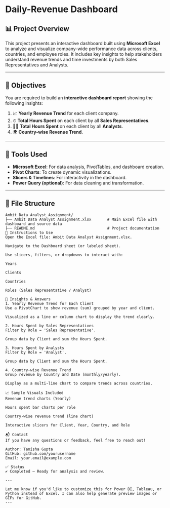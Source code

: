 # Daily-Revenue Dashboard

## 📊 Project Overview

This project presents an interactive dashboard built using **Microsoft Excel** to analyze and visualize company-wide performance data across clients, countries, and employee roles. It includes key insights to help stakeholders understand revenue trends and time investments by both Sales Representatives and Analysts.

---

## 🧾 Objectives

You are required to build an **interactive dashboard report** showing the following insights:

1. 📈 **Yearly Revenue Trend** for each client company.
2. ⏱ **Total Hours Spent** on each client by all **Sales Representatives**.
3. 🧑‍💼 **Total Hours Spent** on each client by all **Analysts**.
4. 🌍 **Country-wise Revenue Trend**.

---

## 🧰 Tools Used

- **Microsoft Excel**: For data analysis, PivotTables, and dashboard creation.
- **Pivot Charts**: To create dynamic visualizations.
- **Slicers & Timelines**: For interactivity in the dashboard.
- **Power Query (optional)**: For data cleaning and transformation.

---

## 📂 File Structure

```plaintext
Ambit Data Analyst Assignment/
├── Ambit Data Analyst Assignment.xlsx       # Main Excel file with dashboard and source data
├── README.md                                # Project documentation
📌 Instructions to Use
Open the Excel file: Ambit Data Analyst Assignment.xlsx.

Navigate to the Dashboard sheet (or labeled sheet).

Use slicers, filters, or dropdowns to interact with:

Years

Clients

Countries

Roles (Sales Representative / Analyst)

🧠 Insights & Answers
1. Yearly Revenue Trend for Each Client
Use a PivotChart to show revenue (sum) grouped by year and client.

Visualized as a line or column chart to display the trend clearly.

2. Hours Spent by Sales Representatives
Filter by Role = 'Sales Representative'.

Group data by Client and sum the Hours Spent.

3. Hours Spent by Analysts
Filter by Role = 'Analyst'.

Group data by Client and sum the Hours Spent.

4. Country-wise Revenue Trend
Group revenue by Country and Date (monthly/yearly).

Display as a multi-line chart to compare trends across countries.

📈 Sample Visuals Included
Revenue trend charts (Yearly)

Hours spent bar charts per role

Country-wise revenue trend (line chart)

Interactive slicers for Client, Year, Country, and Role

📬 Contact
If you have any questions or feedback, feel free to reach out!

Author: Tanisha Gupta
GitHub: github.com/yourusername
Email: your.email@example.com

✅ Status
✔️ Completed — Ready for analysis and review.

---

Let me know if you'd like to customize this for Power BI, Tableau, or Python instead of Excel. I can also help generate preview images or GIFs for GitHub.
---
